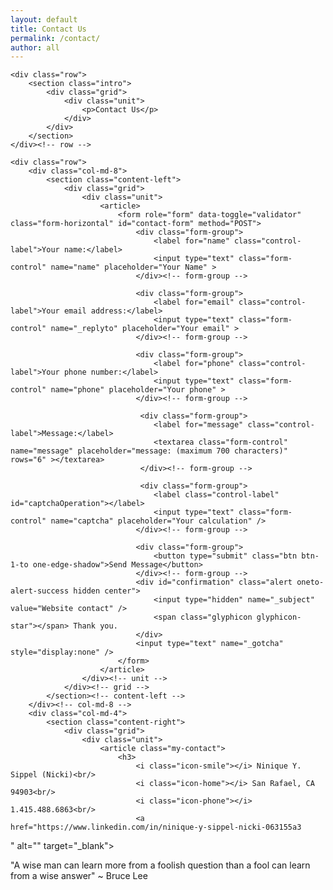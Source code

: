 ```yaml
---
layout: default
title: Contact Us
permalink: /contact/
author: all
---
```


<div class="container-fluid contactus"> 

	<div class="row">
        <section class="intro">
            <div class="grid">
                <div class="unit">
                    <p>Contact Us</p>
                </div>
            </div>
        </section>
	</div><!-- row -->

	<div class="row">
	    <div class="col-md-8">
	        <section class="content-left">
	            <div class="grid">
	                <div class="unit">	                
		                <article>
		                	<form role="form" data-toggle="validator" class="form-horizontal" id="contact-form" method="POST">
			                	<div class="form-group">
								    <label for="name" class="control-label">Your name:</label>
								    <input type="text" class="form-control" name="name" placeholder="Your Name" >
								</div><!-- form-group -->

								<div class="form-group">
								    <label for="email" class="control-label">Your email address:</label>
								    <input type="text" class="form-control" name="_replyto" placeholder="Your email" >
								</div><!-- form-group -->

								<div class="form-group">
								    <label for="phone" class="control-label">Your phone number:</label>
								    <input type="text" class="form-control" name="phone" placeholder="Your phone" >
								</div><!-- form-group -->

								 <div class="form-group">
								    <label for="message" class="control-label">Message:</label>
								    <textarea class="form-control" name="message" placeholder="message: (maximum 700 characters)" rows="6" ></textarea>
								 </div><!-- form-group -->

								 <div class="form-group">
        							<label class="control-label" id="captchaOperation"></label>
            						<input type="text" class="form-control" name="captcha" placeholder="Your calculation" />
    							</div><!-- form-group -->

							  	<div class="form-group">
							    	<button type="submit" class="btn btn-1-to one-edge-shadow">Send Message</button>
								</div><!-- form-group -->
								<div id="confirmation" class="alert oneto-alert-success hidden center">
									<input type="hidden" name="_subject" value="Website contact" />
									<span class="glyphicon glyphicon-star"></span> Thank you. 
								</div>
								<input type="text" name="_gotcha" style="display:none" />
							</form>
		                </article>
	            	</div><!-- unit -->
	            </div><!-- grid -->
	        </section><!-- content-left -->
	    </div><!-- col-md-8 -->
	    <div class="col-md-4">
	        <section class="content-right">
	            <div class="grid">
	                <div class="unit">	               
		                <article class="my-contact">
		                	<h3>
			                	<i class="icon-smile"></i> Ninique Y. Sippel (Nicki)<br/>
			                	<i class="icon-home"></i> San Rafael, CA 94903<br/>
			                	<i class="icon-phone"></i> 1.415.488.6863<br/>
			                	<a href="https://www.linkedin.com/in/ninique-y-sippel-nicki-063155a3
" alt="" target="_blank"><i class="icon-linkedin"></i></a>
			                	<a href="//github.com/nsippel" alt="" target="_blank"><i class="icon-github"></i></a>
		                	</h3>
		                	<p class="quote">
		                		"A wise man can learn more from a foolish question than a fool can learn from a wise answer"
								 <span class="quote-by">~ Bruce Lee<span>
    						</p> 
		                </article><!-- my-contact -->
		            <div><!-- unit -->
		        <div><!-- grid -->
		    </section><!-- content-right -->
		</div><!-- col-md-4 -->
	</div><!-- row -->

</div><!-- container-fluid contactus -->
